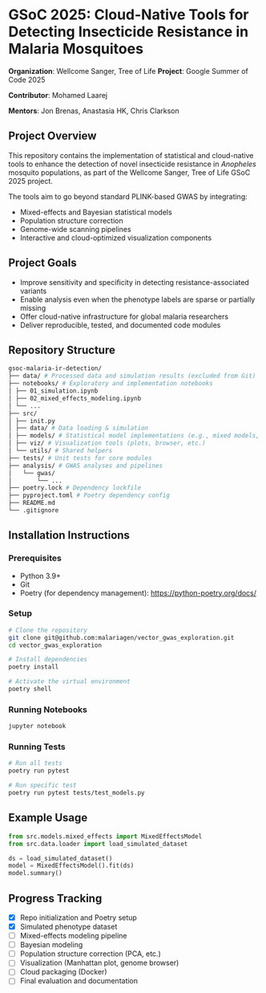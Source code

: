 # GSoC 2025: Cloud-Native Tools for Detecting Insecticide Resistance in Malaria Mosquitoes

**Organization**: Wellcome Sanger, Tree of Life
**Project**: Google Summer of Code 2025

**Contributor**: Mohamed Laarej

**Mentors**: Jon Brenas, Anastasia HK, Chris Clarkson

## Project Overview

This repository contains the implementation of statistical and cloud-native tools to enhance the detection of novel insecticide resistance in *Anopheles* mosquito populations, as part of the Wellcome Sanger, Tree of Life GSoC 2025 project.

The tools aim to go beyond standard PLINK-based GWAS by integrating:

- Mixed-effects and Bayesian statistical models  
- Population structure correction  
- Genome-wide scanning pipelines  
- Interactive and cloud-optimized visualization components

## Project Goals

- Improve sensitivity and specificity in detecting resistance-associated variants  
- Enable analysis even when the phenotype labels are sparse or partially missing  
- Offer cloud-native infrastructure for global malaria researchers  
- Deliver reproducible, tested, and documented code modules  

## Repository Structure
```bash
gsoc-malaria-ir-detection/
├── data/ # Processed data and simulation results (excluded from Git)
├── notebooks/ # Exploratory and implementation notebooks
│ ├── 01_simulation.ipynb
│ ├── 02_mixed_effects_modeling.ipynb
│ └── ...
├── src/
│ ├── init.py
│ ├── data/ # Data loading & simulation
│ ├── models/ # Statistical model implementations (e.g., mixed models, Bayesian)
│ ├── viz/ # Visualization tools (plots, browser, etc.)
│ └── utils/ # Shared helpers
├── tests/ # Unit tests for core modules
├── analysis/ # GWAS analyses and pipelines
│   └── gwas/
│       └── ...
├── poetry.lock # Dependency lockfile
├── pyproject.toml # Poetry dependency config
├── README.md
└── .gitignore
```

## Installation Instructions

### Prerequisites
- Python 3.9+
- Git
- Poetry (for dependency management): https://python-poetry.org/docs/

### Setup

```bash
# Clone the repository
git clone git@github.com:malariagen/vector_gwas_exploration.git
cd vector_gwas_exploration

# Install dependencies
poetry install

# Activate the virtual environment
poetry shell
```
### Running Notebooks
```bash
jupyter notebook
```
### Running Tests
```bash
# Run all tests
poetry run pytest

# Run specific test
poetry run pytest tests/test_models.py
```

## Example Usage
```python
from src.models.mixed_effects import MixedEffectsModel
from src.data.loader import load_simulated_dataset

ds = load_simulated_dataset()
model = MixedEffectsModel().fit(ds)
model.summary()
```

## Progress Tracking

- [x] Repo initialization and Poetry setup
- [x] Simulated phenotype dataset
- [ ] Mixed-effects modeling pipeline
- [ ] Bayesian modeling
- [ ] Population structure correction (PCA, etc.)
- [ ] Visualization (Manhattan plot, genome browser)
- [ ] Cloud packaging (Docker)
- [ ] Final evaluation and documentation
